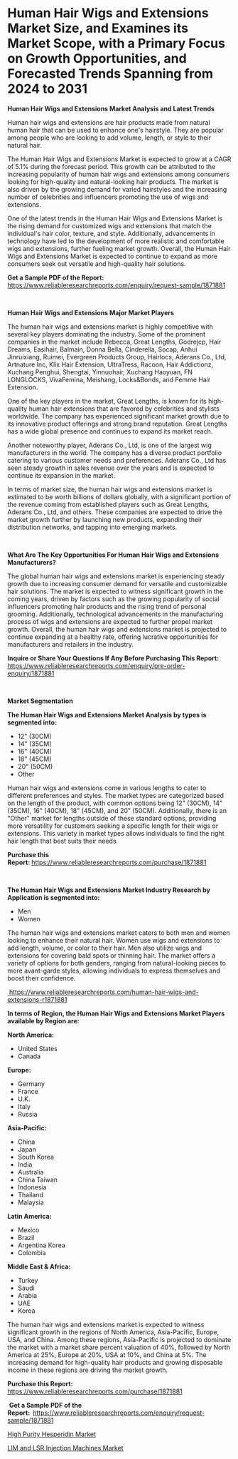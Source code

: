 <p><h1>Human Hair Wigs and Extensions Market Size, and Examines its Market Scope, with a Primary Focus on Growth Opportunities, and Forecasted Trends Spanning from 2024 to 2031</h1></p><p><strong>Human Hair Wigs and Extensions Market Analysis and Latest Trends</strong></p>
<p><p>Human hair wigs and extensions are hair products made from natural human hair that can be used to enhance one's hairstyle. They are popular among people who are looking to add volume, length, or style to their natural hair.</p><p>The Human Hair Wigs and Extensions Market is expected to grow at a CAGR of 5.1% during the forecast period. This growth can be attributed to the increasing popularity of human hair wigs and extensions among consumers looking for high-quality and natural-looking hair products. The market is also driven by the growing demand for varied hairstyles and the increasing number of celebrities and influencers promoting the use of wigs and extensions.</p><p>One of the latest trends in the Human Hair Wigs and Extensions Market is the rising demand for customized wigs and extensions that match the individual's hair color, texture, and style. Additionally, advancements in technology have led to the development of more realistic and comfortable wigs and extensions, further fueling market growth. Overall, the Human Hair Wigs and Extensions Market is expected to continue to expand as more consumers seek out versatile and high-quality hair solutions.</p></p>
<p><strong>Get a Sample PDF of the Report:&nbsp;</strong> <a href="https://www.reliableresearchreports.com/enquiry/request-sample/1871881">https://www.reliableresearchreports.com/enquiry/request-sample/1871881</a></p>
<p>&nbsp;</p>
<p><strong>Human Hair Wigs and Extensions Major Market Players</strong></p>
<p><p>The human hair wigs and extensions market is highly competitive with several key players dominating the industry. Some of the prominent companies in the market include Rebecca, Great Lengths, Godrejcp, Hair Dreams, Easihair, Balmain, Donna Bella, Cinderella, Socap, Anhui Jinruixiang, Ruimei, Evergreen Products Group, Hairlocs, Aderans Co., Ltd, Artnature Inc, Klix Hair Extension, UltraTress, Racoon, Hair Addictionz, Xuchang Penghui, Shengtai, Yinnuohair, Xuchang Haoyuan, FN LONGLOCKS, VivaFemina, Meishang, Locks&Bonds, and Femme Hair Extension.</p><p>One of the key players in the market, Great Lengths, is known for its high-quality human hair extensions that are favored by celebrities and stylists worldwide. The company has experienced significant market growth due to its innovative product offerings and strong brand reputation. Great Lengths has a wide global presence and continues to expand its market reach.</p><p>Another noteworthy player, Aderans Co., Ltd, is one of the largest wig manufacturers in the world. The company has a diverse product portfolio catering to various customer needs and preferences. Aderans Co., Ltd has seen steady growth in sales revenue over the years and is expected to continue its expansion in the market.</p><p>In terms of market size, the human hair wigs and extensions market is estimated to be worth billions of dollars globally, with a significant portion of the revenue coming from established players such as Great Lengths, Aderans Co., Ltd, and others. These companies are expected to drive the market growth further by launching new products, expanding their distribution networks, and tapping into emerging markets.</p></p>
<p>&nbsp;</p>
<p><strong>What Are The Key Opportunities For Human Hair Wigs and Extensions Manufacturers?</strong></p>
<p><p>The global human hair wigs and extensions market is experiencing steady growth due to increasing consumer demand for versatile and customizable hair solutions. The market is expected to witness significant growth in the coming years, driven by factors such as the growing popularity of social influencers promoting hair products and the rising trend of personal grooming. Additionally, technological advancements in the manufacturing process of wigs and extensions are expected to further propel market growth. Overall, the human hair wigs and extensions market is projected to continue expanding at a healthy rate, offering lucrative opportunities for manufacturers and retailers in the industry.</p></p>
<p><strong>Inquire or Share Your Questions If Any Before Purchasing This Report:</strong> <a href="https://www.reliableresearchreports.com/enquiry/pre-order-enquiry/1871881">https://www.reliableresearchreports.com/enquiry/pre-order-enquiry/1871881</a></p>
<p>&nbsp;</p>
<p><strong>Market Segmentation</strong></p>
<p><strong>The Human Hair Wigs and Extensions Market Analysis by types is segmented into:</strong></p>
<p><ul><li>12" (30CM)</li><li>14" (35CM)</li><li>16" (40CM)</li><li>18" (45CM)</li><li>20" (50CM)</li><li>Other</li></ul></p>
<p><p>Human hair wigs and extensions come in various lengths to cater to different preferences and styles. The market types are categorized based on the length of the product, with common options being 12" (30CM), 14" (35CM), 16" (40CM), 18" (45CM), and 20" (50CM). Additionally, there is an "Other" market for lengths outside of these standard options, providing more versatility for customers seeking a specific length for their wigs or extensions. This variety in market types allows individuals to find the right hair length that best suits their needs.</p></p>
<p><strong>Purchase this Report:&nbsp;</strong><a href="https://www.reliableresearchreports.com/purchase/1871881">https://www.reliableresearchreports.com/purchase/1871881</a></p>
<p>&nbsp;</p>
<p><strong>The Human Hair Wigs and Extensions Market Industry Research by Application is segmented into:</strong></p>
<p><ul><li>Men</li><li>Women</li></ul></p>
<p><p>The human hair wigs and extensions market caters to both men and women looking to enhance their natural hair. Women use wigs and extensions to add length, volume, or color to their hair. Men also utilize wigs and extensions for covering bald spots or thinning hair. The market offers a variety of options for both genders, ranging from natural-looking pieces to more avant-garde styles, allowing individuals to express themselves and boost their confidence.</p></p>
<p><a href="https://www.reliableresearchreports.com/human-hair-wigs-and-extensions-r1871881">&nbsp;https://www.reliableresearchreports.com/human-hair-wigs-and-extensions-r1871881</a></p>
<p><strong>In terms of Region, the Human Hair Wigs and Extensions Market Players available by Region are:</strong></p>
<p>
    <p> <strong> North America: </strong>
        <ul>
            <li>United States</li>
            <li>Canada</li>
        </ul>
        </p> 
    <p> <strong> Europe: </strong>
        <ul>
            <li>Germany</li>
            <li>France</li>
            <li>U.K.</li>
            <li>Italy</li>
            <li>Russia</li>
        </ul>
        </p> 
    <p> <strong> Asia-Pacific: </strong>
        <ul>
            <li>China</li>
            <li>Japan</li>
            <li>South Korea</li>
            <li>India</li>
            <li>Australia</li>
            <li>China Taiwan</li>
            <li>Indonesia</li>
            <li>Thailand</li>
            <li>Malaysia</li>
        </ul>
        </p> 
    <p> <strong> Latin America: </strong>
        <ul>
            <li>Mexico</li>
            <li>Brazil</li>
            <li>Argentina Korea</li>
            <li>Colombia</li>
        </ul>
        </p> 
    <p> <strong> Middle East & Africa: </strong>
        <ul>
            <li>Turkey</li>
            <li>Saudi</li>
            <li>Arabia</li>
            <li>UAE</li>
            <li>Korea</li>
        </ul>
    </p>
    </p>
<p><p>The human hair wigs and extensions market is expected to witness significant growth in the regions of North America, Asia-Pacific, Europe, USA, and China. Among these regions, Asia-Pacific is projected to dominate the market with a market share percent valuation of 40%, followed by North America at 25%, Europe at 20%, USA at 10%, and China at 5%. The increasing demand for high-quality hair products and growing disposable income in these regions are driving the market growth.</p></p>
<p><strong>Purchase this Report: </strong><a href="https://www.reliableresearchreports.com/purchase/1871881">https://www.reliableresearchreports.com/purchase/1871881</a></p>
<p>&nbsp;<strong>Get a Sample PDF of the Report:&nbsp;&nbsp;</strong><a href="https://www.reliableresearchreports.com/enquiry/request-sample/1871881">https://www.reliableresearchreports.com/enquiry/request-sample/1871881</a></p>
<p><strong></strong></p>
<p><p><a href="https://github.com/jsmusil/Market-Research-Report-List-3/blob/main/high-purity-hesperidin-market.md">High Purity Hesperidin Market</a></p><p><a href="https://view.publitas.com/reportprime-1/global-lim-and-lsr-injection-machines-market-size-share-analysis-by-product-type-by-application-by-region-forecasts-2024-2031/">LIM and LSR Injection Machines Market</a></p></p>